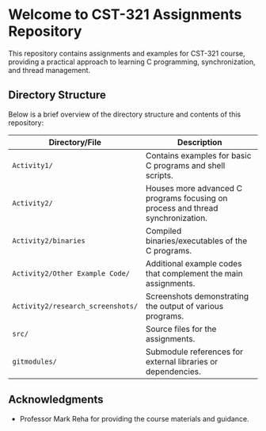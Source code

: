 # Welcome to CST-321 Assignments Repository

This repository contains assignments and examples for CST-321 course, providing a practical approach to learning C programming, synchronization, and thread management.

## Directory Structure

Below is a brief overview of the directory structure and contents of this repository:

| Directory/File       | Description |
| -------------------- | ----------- |
| `Activity1/`         | Contains examples for basic C programs and shell scripts. |
| `Activity2/`         | Houses more advanced C programs focusing on process and thread synchronization. |
| `Activity2/binaries` | Compiled binaries/executables of the C programs. |
| `Activity2/Other Example Code/` | Additional example codes that complement the main assignments. |
| `Activity2/research_screenshots/` | Screenshots demonstrating the output of various programs. |
| `src/`              | Source files for the assignments. |
| `gitmodules/`       | Submodule references for external libraries or dependencies. |



## Acknowledgments

- Professor Mark Reha for providing the course materials and guidance.


